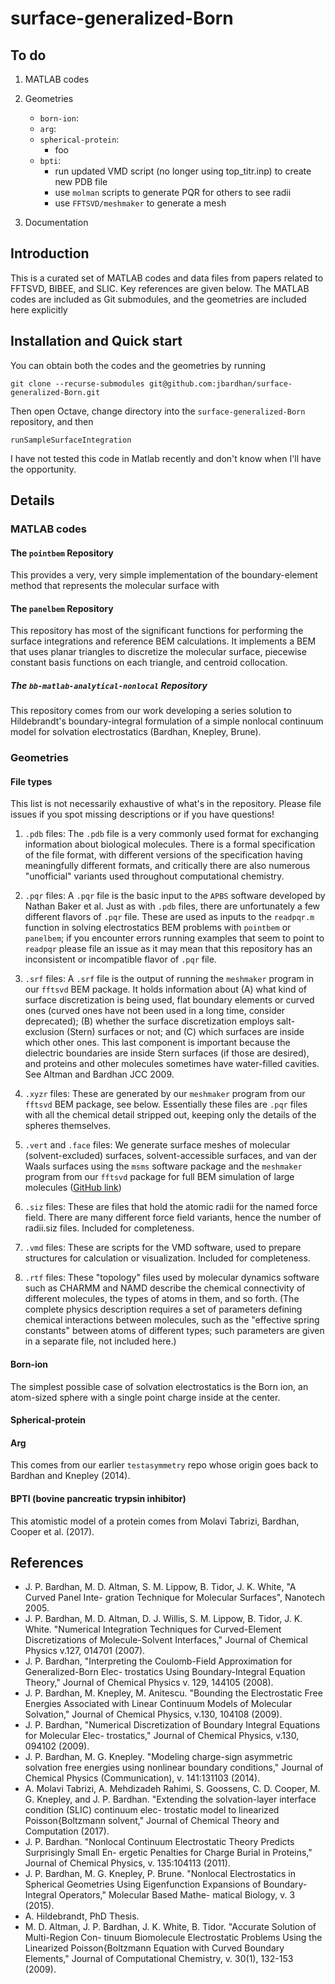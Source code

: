 # surface-generalized-Born

## To do

1. MATLAB codes

2. Geometries
   - `born-ion`:
   - `arg`:
   - `spherical-protein`:
     - foo
   - `bpti`:
     - run updated VMD script (no longer using top_titr.inp) to create new PDB file
     - use `molman` scripts to generate PQR for others to see radii
     - use `FFTSVD/meshmaker` to generate a mesh

3. Documentation


## Introduction

This is a curated set of MATLAB codes and data files from papers
related to FFTSVD, BIBEE, and SLIC. Key references are given below.
The MATLAB codes are included as Git submodules, and the geometries
are included here explicitly

## Installation and Quick start

You can obtain both the codes and the geometries by running
```
git clone --recurse-submodules git@github.com:jbardhan/surface-generalized-Born.git 
```

Then open Octave, change directory into the `surface-generalized-Born` repository, and then
```
runSampleSurfaceIntegration
```

I have not tested this code in Matlab recently and don't know when I'll have the opportunity.


## Details

### MATLAB codes

#### The `pointbem` Repository

This provides a very, very simple implementation of the
boundary-element method that represents the molecular surface with 

#### The `panelbem` Repository

This repository has most of the significant functions for performing
the surface integrations and reference BEM calculations.  It
implements a BEM that uses planar triangles to discretize the
molecular surface, piecewise constant basis functions on each
triangle, and centroid collocation.

##### The `bb-matlab-analytical-nonlocal` Repository

This repository comes from our work developing a series solution to
Hildebrandt's boundary-integral formulation of a simple nonlocal
continuum model for solvation electrostatics (Bardhan, Knepley, Brune).


### Geometries

#### File types

This list is not necessarily exhaustive of what's in the
repository. Please file issues if you spot missing descriptions or if
you have questions!

1. `.pdb` files: The `.pdb` file is a very commonly used format for
exchanging information about biological molecules.  There is a formal
specification of the file format, with different versions of the
specification having meaningfully different formats, and critically
there are also numerous "unofficial" variants used throughout
computational chemistry.  

2. `.pqr` files: A `.pqr` file is the basic input to the `APBS`
software developed by Nathan Baker et al.  Just as with `.pdb` files,
there are unfortunately a few different flavors of `.pqr` file.  These
are used as inputs to the `readpqr.m` function in solving
electrostatics BEM problems with `pointbem` or `panelbem`; if you
encounter errors running examples that seem to point to `readpqr`
please file an issue as it may mean that this repository has an
inconsistent or incompatible flavor of `.pqr` file.

3. `.srf` files: A `.srf` file is the output of running the
`meshmaker` program in our `fftsvd` BEM package.  It holds information
about (A) what kind of surface discretization is being used, flat
boundary elements or curved ones (curved ones have not been used in a
long time, consider deprecated); (B) whether the surface
discretization employs salt-exclusion (Stern) surfaces or not; and (C)
which surfaces are inside which other ones. This last component is
important because the dielectric boundaries are inside Stern surfaces
(if those are desired), and proteins and other molecules sometimes
have water-filled cavities.  See Altman and Bardhan JCC 2009.

4. `.xyzr` files: These are generated by our `meshmaker` program from
our `fftsvd` BEM package, see below.  Essentially these files are
`.pqr` files with all the chemical detail stripped out, keeping only
the details of the spheres themselves.

5. `.vert` and `.face` files: We generate surface meshes of molecular
(solvent-excluded) surfaces, solvent-accessible surfaces, and van der
Waals surfaces using the `msms` software package and the `meshmaker`
program from our `fftsvd` package for full BEM simulation of large
molecules ([GitHub link](https://github.com/jbardhan/fftsvd))

6. `.siz` files: These are files that hold the atomic radii for the
named force field.  There are many different force field variants,
hence the number of radii.siz files.  Included for completeness.

7. `.vmd` files: These are scripts for the VMD software, used to
prepare structures for calculation or visualization.  Included for
completeness.

8. `.rtf` files: These "topology" files used by molecular dynamics
software such as CHARMM and NAMD describe the chemical connectivity of
different molecules, the types of atoms in them, and so forth.  (The
complete physics description requires a set of parameters defining
chemical interactions between molecules, such as the "effective spring
constants" between atoms of different types; such parameters are given
in a separate file, not included here.)



#### Born-ion

The simplest possible case of solvation electrostatics is the Born
ion, an atom-sized sphere with a single point charge inside at the
center.  

#### Spherical-protein

#### Arg

This comes from our earlier `testasymmetry` repo whose origin goes
back to Bardhan and Knepley (2014).


#### BPTI (bovine pancreatic trypsin inhibitor)

This atomistic model of a protein comes from Molavi Tabrizi, Bardhan,
Cooper et al. (2017).  

## References

- J. P. Bardhan, M. D. Altman, S. M. Lippow, B. Tidor, J. K. White, "A Curved Panel Inte-
gration Technique for Molecular Surfaces", Nanotech 2005.
- J. P. Bardhan, M. D. Altman, D. J. Willis, S. M. Lippow, B. Tidor, J. K. White. "Numerical
Integration Techniques for Curved-Element Discretizations of Molecule-Solvent Interfaces,"
Journal of Chemical Physics v.127, 014701 (2007).
- J. P. Bardhan, "Interpreting the Coulomb-Field Approximation for Generalized-Born Elec-
trostatics Using Boundary-Integral Equation Theory," Journal of Chemical Physics v. 129,
144105 (2008).
- J. P. Bardhan, M. Knepley, M. Anitescu. "Bounding the Electrostatic Free Energies Associated
with Linear Continuum Models of Molecular Solvation," Journal of Chemical Physics, v.130,
104108 (2009).
- J. P. Bardhan, "Numerical Discretization of Boundary Integral Equations for Molecular Elec-
trostatics," Journal of Chemical Physics, v.130, 094102 (2009).
- J. P. Bardhan, M. G. Knepley. "Modeling charge-sign asymmetric solvation free energies using
nonlinear boundary conditions," Journal of Chemical Physics (Communication), v. 141:131103
(2014).
- A. Molavi Tabrizi, A. Mehdizadeh Rahimi, S. Goossens, C. D. Cooper, M. G. Knepley, and
J. P. Bardhan. "Extending the solvation-layer interface condition (SLIC) continuum elec-
trostatic model to linearized Poisson{Boltzmann solvent," Journal of Chemical Theory and
Computation (2017).
- J. P. Bardhan. "Nonlocal Continuum Electrostatic Theory Predicts Surprisingly Small En-
ergetic Penalties for Charge Burial in Proteins," Journal of Chemical Physics, v. 135:104113
(2011).
- J. P. Bardhan, M. G. Knepley, P. Brune. "Nonlocal Electrostatics in Spherical Geometries
Using Eigenfunction Expansions of Boundary-Integral Operators," Molecular Based Mathe-
matical Biology, v. 3 (2015).
- A. Hildebrandt, PhD Thesis.
- M. D. Altman, J. P. Bardhan, J. K. White, B. Tidor. "Accurate Solution of Multi-Region Con-
tinuum Biomolecule Electrostatic Problems Using the Linearized Poisson{Boltzmann Equation
with Curved Boundary Elements," Journal of Computational Chemistry, v. 30(1), 132-153
(2009).